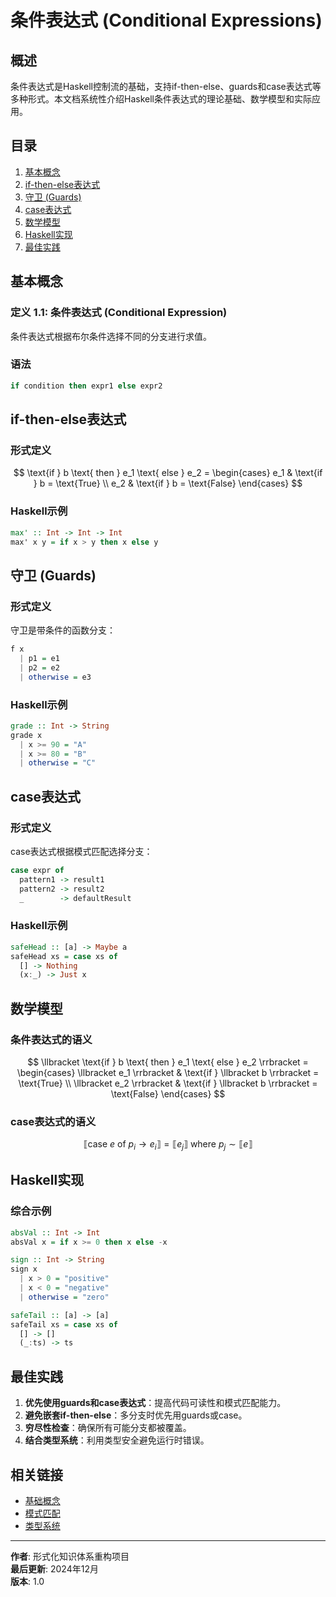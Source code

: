 # 条件表达式 (Conditional Expressions)

## 概述

条件表达式是Haskell控制流的基础，支持if-then-else、guards和case表达式等多种形式。本文档系统性介绍Haskell条件表达式的理论基础、数学模型和实际应用。

## 目录

1. [基本概念](#基本概念)
2. [if-then-else表达式](#if-then-else表达式)
3. [守卫 (Guards)](#守卫-guards)
4. [case表达式](#case表达式)
5. [数学模型](#数学模型)
6. [Haskell实现](#haskell实现)
7. [最佳实践](#最佳实践)

## 基本概念

### 定义 1.1: 条件表达式 (Conditional Expression)

条件表达式根据布尔条件选择不同的分支进行求值。

### 语法

```haskell
if condition then expr1 else expr2
```

## if-then-else表达式

### 形式定义

$$
\text{if } b \text{ then } e_1 \text{ else } e_2 =
\begin{cases}
  e_1 & \text{if } b = \text{True} \\
  e_2 & \text{if } b = \text{False}
\end{cases}
$$

### Haskell示例

```haskell
max' :: Int -> Int -> Int
max' x y = if x > y then x else y
```

## 守卫 (Guards)

### 形式定义

守卫是带条件的函数分支：

```haskell
f x
  | p1 = e1
  | p2 = e2
  | otherwise = e3
```

### Haskell示例

```haskell
grade :: Int -> String
grade x
  | x >= 90 = "A"
  | x >= 80 = "B"
  | otherwise = "C"
```

## case表达式

### 形式定义

case表达式根据模式匹配选择分支：

```haskell
case expr of
  pattern1 -> result1
  pattern2 -> result2
  _        -> defaultResult
```

### Haskell示例

```haskell
safeHead :: [a] -> Maybe a
safeHead xs = case xs of
  [] -> Nothing
  (x:_) -> Just x
```

## 数学模型

### 条件表达式的语义

$$
\llbracket \text{if } b \text{ then } e_1 \text{ else } e_2 \rrbracket =
\begin{cases}
  \llbracket e_1 \rrbracket & \text{if } \llbracket b \rrbracket = \text{True} \\
  \llbracket e_2 \rrbracket & \text{if } \llbracket b \rrbracket = \text{False}
\end{cases}
$$

### case表达式的语义

$$
\llbracket \text{case } e \text{ of } p_i \rightarrow e_i \rrbracket =
\llbracket e_j \rrbracket \text{ where } p_j \sim \llbracket e \rrbracket
$$

## Haskell实现

### 综合示例

```haskell
absVal :: Int -> Int
absVal x = if x >= 0 then x else -x

sign :: Int -> String
sign x
  | x > 0 = "positive"
  | x < 0 = "negative"
  | otherwise = "zero"

safeTail :: [a] -> [a]
safeTail xs = case xs of
  [] -> []
  (_:ts) -> ts
```

## 最佳实践

1. **优先使用guards和case表达式**：提高代码可读性和模式匹配能力。
2. **避免嵌套if-then-else**：多分支时优先用guards或case。
3. **穷尽性检查**：确保所有可能分支都被覆盖。
4. **结合类型系统**：利用类型安全避免运行时错误。

## 相关链接

- [基础概念](../01-Basic-Concepts/README.md)
- [模式匹配](../02-Language-Features/03-Pattern-Matching.md)
- [类型系统](../02-Language-Features/01-Type-System.md)

---

**作者**: 形式化知识体系重构项目  
**最后更新**: 2024年12月  
**版本**: 1.0
